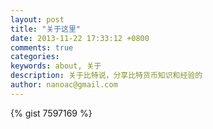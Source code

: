 ```yaml
---
layout: post
title: "关于这里"
date: 2013-11-22 17:33:12 +0800
comments: true
categories: 
keywords: about, 关于
description: 关于比特说，分享比特货币知识和经验的
author: nanoac@gmail.com
---
```

{% gist 7597169 %}